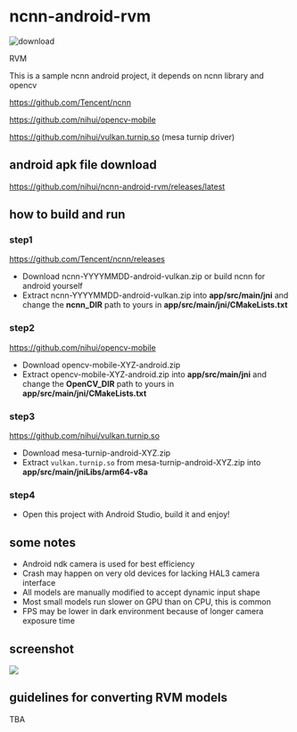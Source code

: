 # ncnn-android-rvm

![download](https://img.shields.io/github/downloads/nihui/ncnn-android-rvm/total.svg)

RVM

This is a sample ncnn android project, it depends on ncnn library and opencv

https://github.com/Tencent/ncnn

https://github.com/nihui/opencv-mobile

https://github.com/nihui/vulkan.turnip.so  (mesa turnip driver)

## android apk file download
https://github.com/nihui/ncnn-android-rvm/releases/latest

## how to build and run
### step1
https://github.com/Tencent/ncnn/releases

* Download ncnn-YYYYMMDD-android-vulkan.zip or build ncnn for android yourself
* Extract ncnn-YYYYMMDD-android-vulkan.zip into **app/src/main/jni** and change the **ncnn_DIR** path to yours in **app/src/main/jni/CMakeLists.txt**

### step2
https://github.com/nihui/opencv-mobile

* Download opencv-mobile-XYZ-android.zip
* Extract opencv-mobile-XYZ-android.zip into **app/src/main/jni** and change the **OpenCV_DIR** path to yours in **app/src/main/jni/CMakeLists.txt**

### step3
https://github.com/nihui/vulkan.turnip.so

* Download mesa-turnip-android-XYZ.zip
* Extract `vulkan.turnip.so` from mesa-turnip-android-XYZ.zip into **app/src/main/jniLibs/arm64-v8a**

### step4
* Open this project with Android Studio, build it and enjoy!

## some notes
* Android ndk camera is used for best efficiency
* Crash may happen on very old devices for lacking HAL3 camera interface
* All models are manually modified to accept dynamic input shape
* Most small models run slower on GPU than on CPU, this is common
* FPS may be lower in dark environment because of longer camera exposure time

## screenshot
![](screenshot0.jpg)

## guidelines for converting RVM models

TBA
